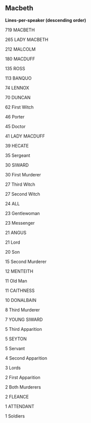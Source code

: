 ## Macbeth
**Lines-per-speaker (descending order)**

719 MACBETH

265 LADY MACBETH

212 MALCOLM

180 MACDUFF

135 ROSS

113 BANQUO

74 LENNOX

70 DUNCAN

62 First Witch

46 Porter

45 Doctor

41 LADY MACDUFF

39 HECATE

35 Sergeant

30 SIWARD

30 First Murderer

27 Third Witch

27 Second Witch

24 ALL

23 Gentlewoman

23 Messenger

21 ANGUS

21 Lord

20 Son

15 Second Murderer

12 MENTEITH

11 Old Man

11 CAITHNESS

10 DONALBAIN

8 Third Murderer

7 YOUNG SIWARD

5 Third Apparition

5 SEYTON

5 Servant

4 Second Apparition

3 Lords

2 First Apparition

2 Both Murderers

2 FLEANCE

1 ATTENDANT

1 Soldiers
